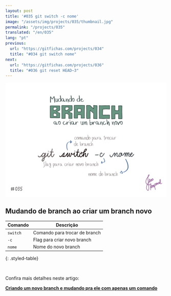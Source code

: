 ```yaml
---
layout: post
title: '#035 git switch -c nome'
image: "/assets/img/projects/035/thumbnail.jpg"
permalink: "/projects/035"
translated: "/en/035"
lang: "pt"
previous:
  url: "https://gitfichas.com/projects/034"
  title: "#034 git switch nome"
next:
  url: "https://gitfichas.com/projects/036"
  title: "#036 git reset HEAD~3"
---
```


<img alt="Como criar um novo branch e já trocar para esse novo branch com o comando git switch -c nome" src="/assets/img/projects/035/full.jpg">

## Mudando de branch ao criar um branch novo 


| Comando | Descrição |
|---------|-------------|
| `switch` | Comando para trocar de branch |
| `-c` | Flag para criar novo branch |
| `nome` | Nome do novo branch |
{: .styled-table}

<br>

<!--
adding css class to markdown only works in kmarkdown
https://gist.github.com/tamouse/4204dddabb6b072b0242
-->

Confira mais detalhes neste artigo:

<a href="https://jtemporal.com/criando-um-novo-branch-e-mudando-pra-ele-com-um-comando/">
  <strong>Criando um novo branch e mudando pra ele com apenas um comando</strong>
</a>

<style>
.styled-table {
    border-collapse: collapse;
    margin: auto;
    font-size: 0.9em;
    font-family: sans-serif;
    width: 50%;
    min-width: 400px;
    box-shadow: 0 0 20px rgba(0, 0, 0, 0.15);
    padding: 10px;
}

.styled-table thead tr {
    background-color: #d481e1;
    color: #ffffff;
    text-align: left;
    border-radius: 5%;
}

.styled-table th,
.styled-table td {
    padding: 12px 15px;
}

.styled-table tbody tr {
    border-bottom: thin solid #dddddd;
}

.styled-table tbody tr:nth-of-type(even) {
    background-color: #f3f3f3;
}

.styled-table tbody tr:last-of-type {
    border-bottom: 2px solid #d481e1;
    border-radius: 5%;
}

.styled-table tbody tr.active-row {
    font-weight: bold;
    color: #d481e1;
}
</style>